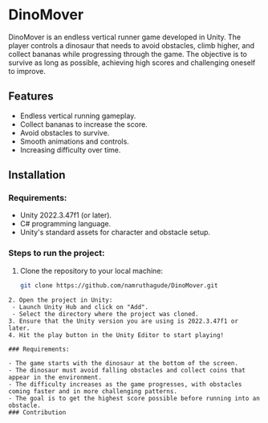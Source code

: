 # DinoMover

DinoMover is an endless vertical runner game developed in Unity. The player controls a dinosaur that needs to avoid obstacles, climb higher, and collect bananas while progressing through the game. The objective is to survive as long as possible, achieving high scores and challenging oneself to improve.

## Features
- Endless vertical running gameplay.
- Collect bananas to increase the score.
- Avoid obstacles to survive.
- Smooth animations and controls.
- Increasing difficulty over time.

## Installation

### Requirements:
- Unity 2022.3.47f1 (or later).
- C# programming language.
- Unity's standard assets for character and obstacle setup.

### Steps to run the project:

1. Clone the repository to your local machine:
   ```bash
   git clone https://github.com/namruthagude/DinoMover.git
 ```
2. Open the project in Unity:
  - Launch Unity Hub and click on "Add".
  - Select the directory where the project was cloned.
3. Ensure that the Unity version you are using is 2022.3.47f1 or later.
4. Hit the play button in the Unity Editor to start playing!

### Requirements:

- The game starts with the dinosaur at the bottom of the screen.
- The dinosaur must avoid falling obstacles and collect coins that appear in the environment.
- The difficulty increases as the game progresses, with obstacles coming faster and in more challenging patterns.
- The goal is to get the highest score possible before running into an obstacle.
### Contribution

